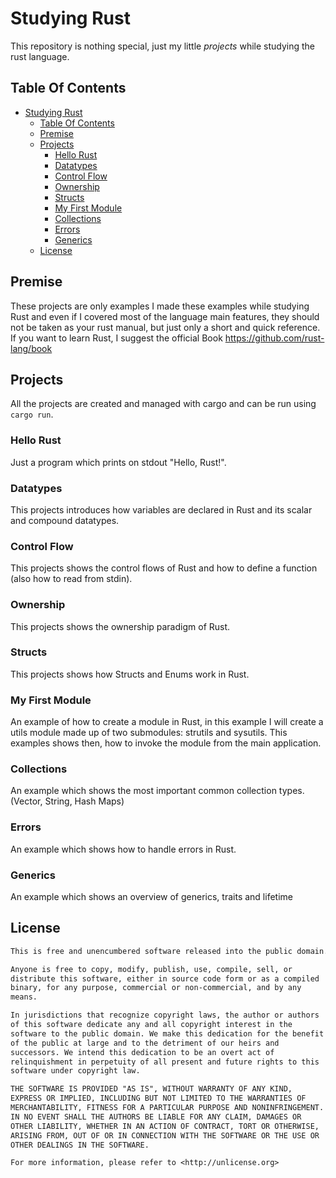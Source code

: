 # Studying Rust

This repository is nothing special, just my little *projects* while studying the rust language.

## Table Of Contents

- [Studying Rust](#studying-rust)
  - [Table Of Contents](#table-of-contents)
  - [Premise](#premise)
  - [Projects](#projects)
    - [Hello Rust](#hello-rust)
    - [Datatypes](#datatypes)
    - [Control Flow](#control-flow)
    - [Ownership](#ownership)
    - [Structs](#structs)
    - [My First Module](#my-first-module)
    - [Collections](#collections)
    - [Errors](#errors)
    - [Generics](#generics)
  - [License](#license)

## Premise

These projects are only examples I made these examples while studying Rust and even if I covered most of the language main features, they should not be taken as your rust manual, but just only a short and quick reference.
If you want to learn Rust, I suggest the official Book <https://github.com/rust-lang/book>

## Projects

All the projects are created and managed with cargo and can be run using ```cargo run```.

### Hello Rust

Just a program which prints on stdout "Hello, Rust!".

### Datatypes

This projects introduces how variables are declared in Rust and its scalar and compound datatypes.

### Control Flow

This projects shows the control flows of Rust and how to define a function (also how to read from stdin).

### Ownership

This projects shows the ownership paradigm of Rust.

### Structs

This projects shows how Structs and Enums work in Rust.

### My First Module

An example of how to create a module in Rust, in this example I will create a utils module made up of two submodules: strutils and sysutils.
This examples shows then, how to invoke the module from the main application.

### Collections

An example which shows the most important common collection types. (Vector, String, Hash Maps)

### Errors

An example which shows how to handle errors in Rust.

### Generics

An example which shows an overview of generics, traits and lifetime

## License

```txt
This is free and unencumbered software released into the public domain.

Anyone is free to copy, modify, publish, use, compile, sell, or
distribute this software, either in source code form or as a compiled
binary, for any purpose, commercial or non-commercial, and by any
means.

In jurisdictions that recognize copyright laws, the author or authors
of this software dedicate any and all copyright interest in the
software to the public domain. We make this dedication for the benefit
of the public at large and to the detriment of our heirs and
successors. We intend this dedication to be an overt act of
relinquishment in perpetuity of all present and future rights to this
software under copyright law.

THE SOFTWARE IS PROVIDED "AS IS", WITHOUT WARRANTY OF ANY KIND,
EXPRESS OR IMPLIED, INCLUDING BUT NOT LIMITED TO THE WARRANTIES OF
MERCHANTABILITY, FITNESS FOR A PARTICULAR PURPOSE AND NONINFRINGEMENT.
IN NO EVENT SHALL THE AUTHORS BE LIABLE FOR ANY CLAIM, DAMAGES OR
OTHER LIABILITY, WHETHER IN AN ACTION OF CONTRACT, TORT OR OTHERWISE,
ARISING FROM, OUT OF OR IN CONNECTION WITH THE SOFTWARE OR THE USE OR
OTHER DEALINGS IN THE SOFTWARE.

For more information, please refer to <http://unlicense.org>

```
